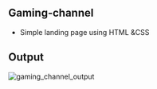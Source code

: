 ## Gaming-channel

- Simple landing page using HTML &CSS


## Output


![gaming_channel_output](https://github.com/user-attachments/assets/c3f0def0-f271-4f0a-9f27-fe1a8e3f6af4)


